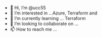 - 👋 Hi, I’m @ucc55
- 👀 I’m interested in ...Azure, Terraform and 
- 🌱 I’m currently learning ... Terraform
- 💞️ I’m looking to collaborate on ...
- 📫 How to reach me ...

<!---
ucc55/ucc55 is a ✨ special ✨ repository because its `README.md` (this file) appears on your GitHub profile.
You can click the Preview link to take a look at your changes.
--->
